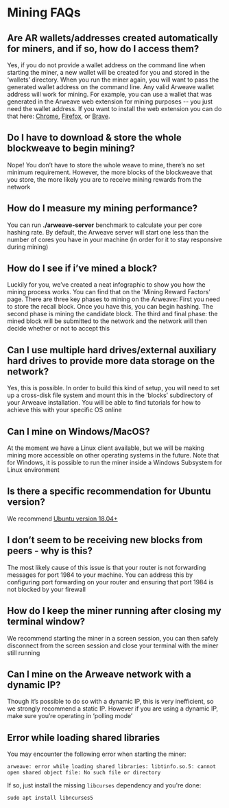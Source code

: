 # Mining FAQs

## Are AR wallets/addresses created automatically for miners, and if so, how do I access them?

Yes, if you do not provide a wallet address on the command line when starting the miner, a new wallet will be created for you and stored in the ‘wallets’ directory. When you run the miner again, you will want to pass the generated wallet address on the command line. Any valid Arweave wallet address will work for mining. For example, you can use a wallet that was generated in the Arweave web extension for mining purposes -- you just need the wallet address. If you want to install the web extension you can do that here: [Chrome](https://chrome.google.com/webstore/detail/arweave/iplppiggblloelhoglpmkmbinggcaaoc), [Firefox](https://addons.mozilla.org/en-US/firefox/addon/arweave/), or [Brave](https://chrome.google.com/webstore/detail/arweave/iplppiggblloelhoglpmkmbinggcaaoc).

## **Do I have to download & store the whole blockweave to begin mining?**

Nope! You don’t have to store the whole weave to mine, there’s no set minimum requirement. However, the more blocks of the blockweave that you store, the more likely you are to receive mining rewards from the network

## **How do I measure my mining performance?**

You can run **./arweave-server** benchmark to calculate your per core hashing rate. By default, the Arweave server will start one less than the number of cores you have in your machine \(in order for it to stay responsive during mining\)

## **How do I see if i’ve mined a block?**

Luckily for you, we’ve created a neat infographic to show you how the mining process works. You can find that on the 'Mining Reward Factors' page. There are three key phases to mining on the Arweave: First you need to store the recall block. Once you have this, you can begin hashing. The second phase is mining the candidate block. The third and final phase: the mined block will be submitted to the network and the network will then decide whether or not to accept this

## **Can I use multiple hard drives/external auxiliary hard drives to provide more data storage on the network?**

Yes, this is possible. In order to build this kind of setup, you will need to set up a cross-disk file system and mount this in the ‘blocks’ subdirectory of your Arweave installation. You will be able to find tutorials for how to achieve this with your specific OS online

## **Can I mine on Windows/MacOS?**

At the moment we have a Linux client available, but we will be making mining more accessible on other operating systems in the future. Note that for Windows, it is possible to run the miner inside a Windows Subsystem for Linux environment

## **Is there a specific recommendation for Ubuntu version?**

We recommend [Ubuntu version 18.04+ ](http://releases.ubuntu.com/18.04/)

## **I don’t seem to be receiving new blocks from peers - why is this?**

The most likely cause of this issue is that your router is not forwarding messages for port 1984 to your machine. You can address this by configuring port forwarding on your router and ensuring that port 1984 is not blocked by your firewall

## **How do I keep the miner running after closing my terminal window?**

We recommend starting the miner in a screen session, you can then safely disconnect from the screen session and close your terminal with the miner still running

## **Can I mine on the Arweave network with a dynamic IP?**

Though it’s possible to do so with a dynamic IP, this is very inefficient, so we strongly recommend a static IP. However if you are using a dynamic IP, make sure you’re operating in ‘polling mode’


## **Error while loading shared libraries**

You may encounter the following error when starting the miner:

```text
arweave: error while loading shared libraries: libtinfo.so.5: cannot open shared object file: No such file or directory
```

If so, just install the missing `libcurses` dependency and you're done:

```text
sudo apt install libncurses5
```
